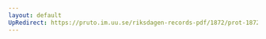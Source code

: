 ```yaml
---
layout: default
UpRedirect: https://pruto.im.uu.se/riksdagen-records-pdf/1872/prot-1872--fk--420/prot-1872--fk--420_039.pdf
---
```

